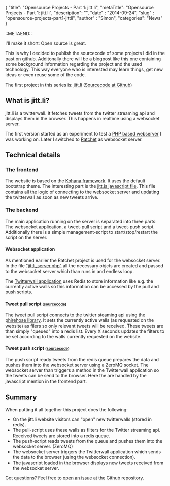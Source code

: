 {
 "title": "Opensource Projects - Part 1: jitt.li",
 "metaTitle": "Opensource Projects - Part 1: jitt.li",
 "description": "",
 "date" : "2014-09-24",
 "slug" : "opensource-projects-part1-jittli",
 "author" : "Simon", 
 "categories": "News"
}

::METAEND::

I'll make it short: Open source is great.

This is why I decided to publish the sourcecode of some projects I did in the past on github. Additonally there will be a blogpost like this one containing some background information regarding the project and the used technology. This way everyone who is interested may learn things, get new ideas or even reuse some of the code.

The first project in this series is: [jitt.li](http://jitt.li) ([Sourcecode at Github](https://github.com/nekudo/jitt.li/))
<!--more-->

## What is jitt.li?

jitt.li is a twitterwall. It fetches tweets from the twitter streaming api and displays them in the browser. This happens in realtime using a websocket server.

The first version started as an experiment to test a [PHP based webserver](https://github.com/lemmingzshadow/php-websocket) I was working on. Later I switched to [Ratchet](http://socketo.me/) as websocket server.

## Technical details

### The frontend

The website is based on the [Kohana framework](http://kohanaframework.org/). It uses the default bootstrap theme. The interesting part is the [jitt.js javascript file](https://github.com/nekudo/jitt.li/blob/master/www/js/jitt.js). This file contains all the logic of connecting to the websocket server and updating the twitterwall as soon as new tweets arrive.

### The backend

The main application running on the server is separated into three parts: The websocket application, a tweet-pull script and a tweet-push script. Additionally there is a simple management-script to start/stop/restart the script on the server.

#### Websocket application

As mentioned earlier the Ratchet project is used for the websocket server. In the file ["jittli_server.php"](https://github.com/nekudo/jitt.li/blob/master/cli/jittli_server.php) all the necessary objcts are created and passed to the websocket server which than runs in and endless loop.

The [Twitterwall application](https://github.com/nekudo/jitt.li/blob/master/cli/Jittli/Twitterwall.php) uses Redis to store information like e.g. the currently active walls so this information can be accessed by the pull and push scripts.

#### Tweet pull script <small>([sourcecode](https://github.com/nekudo/jitt.li/blob/master/cli/pull_tweets.php))</small>

The tweet pull script connects to the twitter steaming api using the [phirehose library](https://github.com/fennb/phirehose). It sets the currently active walls (as requested on the website) as filers so only relevant tweets will be received. These tweets are than simply "queued" into a redis list. Every X seconds updates the filters to be set according to the walls currently requested on the website.

#### Tweet push script <small>([sourcecode](https://github.com/nekudo/jitt.li/blob/master/cli/push_tweets.php))</small>

The push script ready tweets from the redis queue prepares the data and pushes them into the websocket server using a ZeroMQ socket. The websocket server than triggers a method in the Twitterwall application so the tweets can be send to the browser. Here the are handled by the javascript mention in the frontend part.

## Summary

When putting it all together this project does the following:

*	On the jitt.li website visitors can "open" new twitterwalls (stored in redis).
*	The pull-script uses these walls as filters for the Twitter streaming api. Received tweets are stored into a redis queue.
*	The push-script reads tweets from the queue and pushes them into the websocket server. (ZeroMQ)
*	The websocket server triggers the Twitterwall application which sends the data to the browser (using the websocket connection).
*	The javascript loaded in the browser displays new tweets received from the websocket server.

Got questions? Feel free to [open an issue](https://github.com/nekudo/jitt.li/issues) at the Github repository.